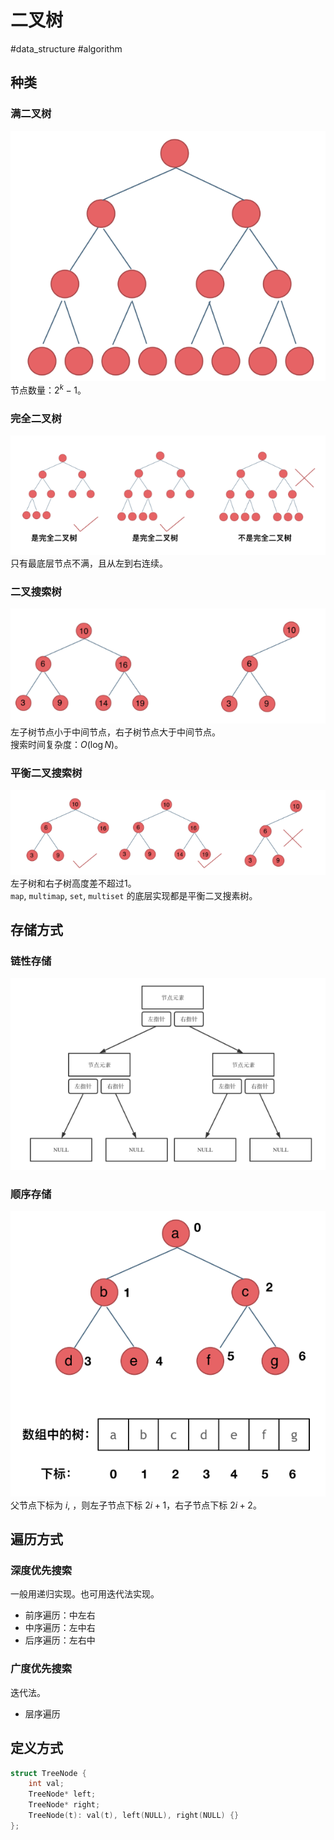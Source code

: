 # 二叉树

#data_structure #algorithm

## 种类

### 满二叉树
![|300](Resources/二叉树_img_1.png)
节点数量：$2^k-1$。  

### 完全二叉树
![](Resources/二叉树_img_2.png)
只有最底层节点不满，且从左到右连续。  

### 二叉搜索树
![](Resources/二叉树_img_3.png)
左子树节点小于中间节点，右子树节点大于中间节点。    
搜索时间复杂度：$O(\log N)$。

### 平衡二叉搜索树
![](Resources/二叉树_img_4.png)
左子树和右子树高度差不超过1。  
`map`,  `multimap`, `set`, `multiset` 的底层实现都是平衡二叉搜素树。 

## 存储方式

### 链性存储
![|550](Resources/二叉树_img_5.png)
### 顺序存储
![|450](Resources/二叉树_img_6.png)
父节点下标为 $i$, ，则左子节点下标 $2i+1$，右子节点下标 $2i+2$。  

## 遍历方式

### 深度优先搜索

一般用递归实现。也可用迭代法实现。  
+ 前序遍历：中左右
+ 中序遍历：左中右
+ 后序遍历：左右中

### 广度优先搜索

迭代法。
+ 层序遍历

## 定义方式

```cpp
struct TreeNode {
	int val;
	TreeNode* left;
	TreeNode* right;
	TreeNode(t): val(t), left(NULL), right(NULL) {}
};
```
